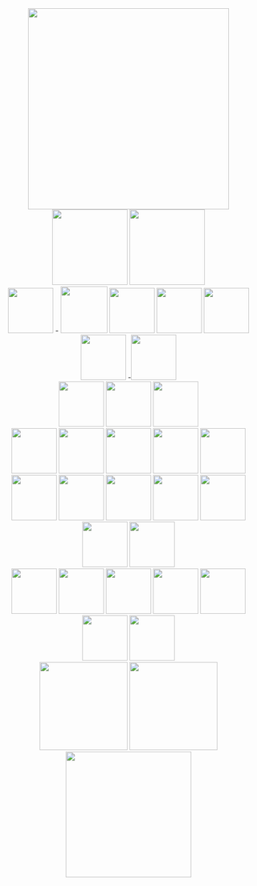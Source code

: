 <div id="header" align="center">
  <img src="https://i.postimg.cc/9QMMk8zD/F1-B49-DC9-D4-F8-4193-8480-72-AB41145432.gif" width="400"/>
</div>
  <div id="header" align="center">
 

  
  <img src="https://64.media.tumblr.com/02aafb8de5336865a1c6627c78eb3795/72e2590fb9e2f26c-37/s250x400/c49ae6229e7e68680543723f1b1fc1fca0e79ebc.gifv" width="150" width="150"/>
  <img src="https://64.media.tumblr.com/5818a12cbc6ac2edd6bc5b7ca83a9d50/72e2590fb9e2f26c-ef/s250x400/ac7997e21da832e7f1e139b03e204a39a35347e1.jpg" width="150"/>
</div>
<div id="header" align="center">
<img src="https://files.catbox.moe/u2ws4o.png" width=90"/>
-
<img src="https://s7rwbb3r1.neocities.org/Untitled3_20240821221545.png" width="93"/>
<img src="https://s7rwbb3r1.neocities.org/Untitled4_20240527170803.png" width="90"/>
  <img src="https://64.media.tumblr.com/61e84d9173dbfef4803d9e8cb1dbc082/d32a84565059b903-f5/s250x400/47baf3cc706167ed962011fc4af68a9d5cb50a51.gifv" width="90"/>
<img src="https://s7rwbb3r1.neocities.org/40_by_seweraat-dcm9lt8.png" width="90"/>
<img src="https://s7rwbb3r1.neocities.org/Untitled4_20240528174928.png" width="90"/>
-<img src="https://s7rwbb3r1.neocities.org/Untitled3_20240821222407.png" width="90"/>
<div id="header" align="center">
  <img src="https://heroin-bob.github.io/SpaceHeyLayoutEditor/images/stamps/STAMP%20(1117).gif" width="90"/>
<img src="https://64.media.tumblr.com/a264c5f2fd19ce4e078e20b2797c7249/f0498cf23374e067-50/s250x400/b0245c978adf25bb61ba778771e5b347bc9f3a1f.gifv" width="90"/>
<img src="https://heroin-bob.github.io/SpaceHeyLayoutEditor/images/stamps/STAMP%20(1076).gif" width="90"/>
<div id="header" align="center">
<img src="https://heroin-bob.github.io/SpaceHeyLayoutEditor/images/stamps/STAMP%20(3255).gif" width="90"/>
  <img src="https://heroin-bob.github.io/SpaceHeyLayoutEditor/images/stamps/STAMP%20(3503).png" width="90"/>
<img src="https://heroin-bob.github.io/SpaceHeyLayoutEditor/images/stamps/STAMP%20(339).png" width="90"/>
<img src="https://heroin-bob.github.io/SpaceHeyLayoutEditor/images/stamps/STAMP%20(3589).png" width="90"/>
<img src="https://heroin-bob.github.io/SpaceHeyLayoutEditor/images/stamps/STAMP%20(3610).gif" width="90"/>
<div id="header" align="center">
<img src="https://heroin-bob.github.io/SpaceHeyLayoutEditor/images/stamps/STAMP%20(1125).gif" width="90"/>
<img src="https://heroin-bob.github.io/SpaceHeyLayoutEditor/images/stamps/STAMP%20(3918).gif" width="90"/>
<img src="https://heroin-bob.github.io/SpaceHeyLayoutEditor/images/stamps/STAMP%20(1051).png" width="90"/>
<img src="https://heroin-bob.github.io/SpaceHeyLayoutEditor/images/stamps/STAMP%20(429).png" width="90"/>
<img src="https://heroin-bob.github.io/SpaceHeyLayoutEditor/images/stamps/STAMP%20(416).png" width="90"/>
<img src="https://heroin-bob.github.io/SpaceHeyLayoutEditor/images/stamps/STAMP%20(3164).gif" width="90"/>
<img src="https://heroin-bob.github.io/SpaceHeyLayoutEditor/images/stamps/STAMP%20(1165).gif" width="90"/>
  <div id="header" align="center">
<img src="https://heroin-bob.github.io/SpaceHeyLayoutEditor/images/stamps/STAMP%20(4864).gif" width="90"/>
<img src="https://heroin-bob.github.io/SpaceHeyLayoutEditor/images/stamps/STAMP%20(513).png" width="90"/>
<img src="https://heroin-bob.github.io/SpaceHeyLayoutEditor/images/stamps/STAMP%20(4971).png" width="90"/>
<img src="https://heroin-bob.github.io/SpaceHeyLayoutEditor/images/stamps/STAMP%20(4340).gif" width="90"/>
<img src="https://heroin-bob.github.io/SpaceHeyLayoutEditor/images/stamps/STAMP%20(5318).png" width="90"/>
<img src="https://heroin-bob.github.io/SpaceHeyLayoutEditor/images/stamps/STAMP%20(525).png" width="90"/>
<img src="https://heroin-bob.github.io/SpaceHeyLayoutEditor/images/stamps/STAMP%20(430).png" width="90"/>
<div id="header" align="center">
<img src="https://i.ibb.co/FDdr2VZ/ilovemusic.png" width="175"/>
  <img src="https://images-wixmp-ed30a86b8c4ca887773594c2.wixmp.com/f/2786354a-12a6-405e-a9b4-2b2679eb374e/d3hhxmn-cb014f66-930f-46f4-919a-e4147521f92f.png/v1/fill/w_100,h_20,q_80,strp/lil_badge___hotdog_by_pokeartkid_d3hhxmn-fullview.jpg?token=eyJ0eXAiOiJKV1QiLCJhbGciOiJIUzI1NiJ9.eyJzdWIiOiJ1cm46YXBwOjdlMGQxODg5ODIyNjQzNzNhNWYwZDQxNWVhMGQyNmUwIiwiaXNzIjoidXJuOmFwcDo3ZTBkMTg4OTgyMjY0MzczYTVmMGQ0MTVlYTBkMjZlMCIsIm9iaiI6W1t7ImhlaWdodCI6Ijw9MjAiLCJwYXRoIjoiXC9mXC8yNzg2MzU0YS0xMmE2LTQwNWUtYTliNC0yYjI2NzllYjM3NGVcL2QzaGh4bW4tY2IwMTRmNjYtOTMwZi00NmY0LTkxOWEtZTQxNDc1MjFmOTJmLnBuZyIsIndpZHRoIjoiPD0xMDAifV1dLCJhdWQiOlsidXJuOnNlcnZpY2U6aW1hZ2Uub3BlcmF0aW9ucyJdfQ.efeD0QynL_GUu9w8jyi5con7p0tHn3sIkIE7BOri8Lk" width="175"/>
<div id="header" align="center">
<img src="https://camo.githubusercontent.com/bcb04681294d17df19026d606254903e8453e666476a272beb15d2806f313719/68747470733a2f2f6d656469612e74656e6f722e636f6d2f4b325171477a526659476741414141312f626c696e6b6965732d626c696e6b69652e77656270" width="250"/>
